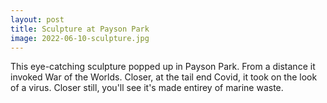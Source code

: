 ```yaml
---
layout: post
title: Sculpture at Payson Park
image: 2022-06-10-sculpture.jpg
---
```


This eye-catching sculpture popped up in Payson Park. From a distance it invoked
War of the Worlds. Closer, at the tail end Covid, it took on the look of a
virus. Closer still, you'll see it's made entirey of marine waste.
